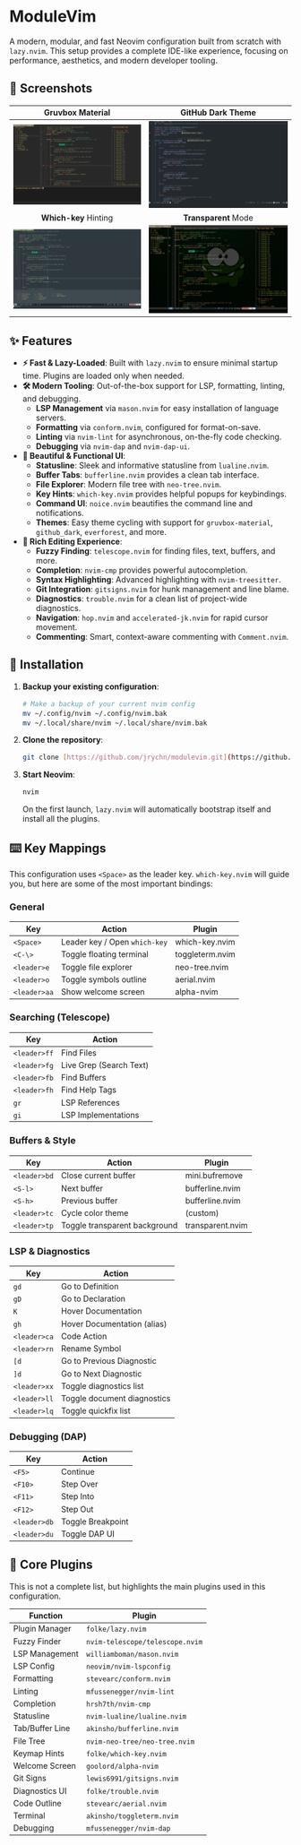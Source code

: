 # ModuleVim

A modern, modular, and fast Neovim configuration built from scratch with `lazy.nvim`. This setup provides a complete IDE-like experience, focusing on performance, aesthetics, and modern developer tooling.

## 📸 Screenshots

| Gruvbox Material | GitHub Dark Theme |
| :---: | :---: |
| ![gruvybox](ScreenCut/gruvbox.PNG) | ![github](ScreenCut/github-theme.PNG) |
| **Which-key** Hinting | **Transparent** Mode |
| ![which-key](ScreenCut/which-key.PNG) | ![transparent](ScreenCut/transparent.PNG) |

## ✨ Features

* **⚡ Fast & Lazy-Loaded**: Built with `lazy.nvim` to ensure minimal startup time. Plugins are loaded only when needed.
* **🛠️ Modern Tooling**: Out-of-the-box support for LSP, formatting, linting, and debugging.
    * **LSP Management** via `mason.nvim` for easy installation of language servers.
    * **Formatting** via `conform.nvim`, configured for format-on-save.
    * **Linting** via `nvim-lint` for asynchronous, on-the-fly code checking.
    * **Debugging** via `nvim-dap` and `nvim-dap-ui`.
* **💅 Beautiful & Functional UI**:
    * **Statusline**: Sleek and informative statusline from `lualine.nvim`.
    * **Buffer Tabs**: `bufferline.nvim` provides a clean tab interface.
    * **File Explorer**: Modern file tree with `neo-tree.nvim`.
    * **Key Hints**: `which-key.nvim` provides helpful popups for keybindings.
    * **Command UI**: `noice.nvim` beautifies the command line and notifications.
    * **Themes**: Easy theme cycling with support for `gruvbox-material`, `github_dark`, `everforest`, and more.
* **📝 Rich Editing Experience**:
    * **Fuzzy Finding**: `telescope.nvim` for finding files, text, buffers, and more.
    * **Completion**: `nvim-cmp` provides powerful autocompletion.
    * **Syntax Highlighting**: Advanced highlighting with `nvim-treesitter`.
    * **Git Integration**: `gitsigns.nvim` for hunk management and line blame.
    * **Diagnostics**: `trouble.nvim` for a clean list of project-wide diagnostics.
    * **Navigation**: `hop.nvim` and `accelerated-jk.nvim` for rapid cursor movement.
    * **Commenting**: Smart, context-aware commenting with `Comment.nvim`.

## 🚀 Installation

1.  **Backup your existing configuration**:
    ```bash
    # Make a backup of your current nvim config
    mv ~/.config/nvim ~/.config/nvim.bak
    mv ~/.local/share/nvim ~/.local/share/nvim.bak
    ```

2.  **Clone the repository**:
    ```bash
    git clone [https://github.com/jrychn/modulevim.git](https://github.com/jrychn/modulevim.git) ~/.config/nvim
    ```

3.  **Start Neovim**:
    ```bash
    nvim
    ```
    On the first launch, `lazy.nvim` will automatically bootstrap itself and install all the plugins.

## ⌨️ Key Mappings

This configuration uses `<Space>` as the leader key. `which-key.nvim` will guide you, but here are some of the most important bindings:

### General

| Key | Action | Plugin |
| --- | --- | --- |
| `<Space>` | Leader key / Open `which-key` | which-key.nvim |
| `<C-\>` | Toggle floating terminal | toggleterm.nvim |
| `<leader>e` | Toggle file explorer | neo-tree.nvim |
| `<leader>o` | Toggle symbols outline | aerial.nvim |
| `<leader>aa` | Show welcome screen | alpha-nvim |

### Searching (Telescope)

| Key | Action |
| --- | --- |
| `<leader>ff` | Find Files |
| `<leader>fg` | Live Grep (Search Text) |
| `<leader>fb` | Find Buffers |
| `<leader>fh` | Find Help Tags |
| `gr` | LSP References |
| `gi` | LSP Implementations |

### Buffers & Style

| Key | Action | Plugin |
| --- | --- | --- |
| `<leader>bd` | Close current buffer | mini.bufremove |
| `<S-l>` | Next buffer | bufferline.nvim |
| `<S-h>` | Previous buffer | bufferline.nvim |
| `<leader>tc` | Cycle color theme | (custom) |
| `<leader>tp` | Toggle transparent background | transparent.nvim |

### LSP & Diagnostics

| Key | Action |
| --- | --- |
| `gd` | Go to Definition |
| `gD` | Go to Declaration |
| `K` | Hover Documentation |
| `gh` | Hover Documentation (alias) |
| `<leader>ca` | Code Action |
| `<leader>rn` | Rename Symbol |
| `[d` | Go to Previous Diagnostic |
| `]d` | Go to Next Diagnostic |
| `<leader>xx` | Toggle diagnostics list |
| `<leader>ll` | Toggle document diagnostics |
| `<leader>lq` | Toggle quickfix list |

### Debugging (DAP)

| Key | Action |
| --- | --- |
| `<F5>` | Continue |
| `<F10>` | Step Over |
| `<F11>` | Step Into |
| `<F12>` | Step Out |
| `<leader>db` | Toggle Breakpoint |
| `<leader>du` | Toggle DAP UI |

## 🔌 Core Plugins

This is not a complete list, but highlights the main plugins used in this configuration.

| Function | Plugin |
| --- | --- |
| Plugin Manager | `folke/lazy.nvim` |
| Fuzzy Finder | `nvim-telescope/telescope.nvim` |
| LSP Management | `williamboman/mason.nvim` |
| LSP Config | `neovim/nvim-lspconfig` |
| Formatting | `stevearc/conform.nvim` |
| Linting | `mfussenegger/nvim-lint` |
| Completion | `hrsh7th/nvim-cmp` |
| Statusline | `nvim-lualine/lualine.nvim` |
| Tab/Buffer Line | `akinsho/bufferline.nvim` |
| File Tree | `nvim-neo-tree/neo-tree.nvim` |
| Keymap Hints | `folke/which-key.nvim` |
| Welcome Screen | `goolord/alpha-nvim` |
| Git Signs | `lewis6991/gitsigns.nvim` |
| Diagnostics UI | `folke/trouble.nvim` |
| Code Outline | `stevearc/aerial.nvim` |
| Terminal | `akinsho/toggleterm.nvim` |
| Debugging | `mfussenegger/nvim-dap` |